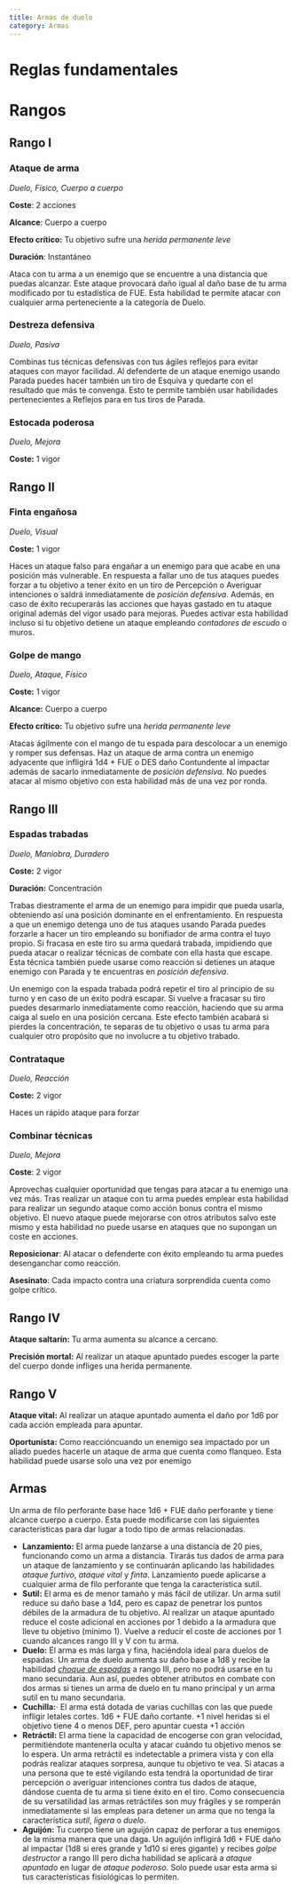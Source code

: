 ```yaml
---
title: Armas de duelo
category: Armas
---
```




# Reglas fundamentales

# Rangos

## Rango I

### Ataque de arma

*Duelo, Físico, Cuerpo a cuerpo*

**Coste**: 2 acciones

**Alcance**: Cuerpo a cuerpo

**Efecto crítico:** Tu objetivo sufre una *herida permanente leve*

**Duración**: Instantáneo

Ataca con tu arma a un enemigo que se encuentre a una distancia que puedas alcanzar. Este ataque provocará daño igual al daño base de tu arma modificado por tu estadística de FUE. Esta habilidad te permite atacar con cualquier arma perteneciente a la categoría de Duelo.

### Destreza defensiva

*Duelo, Pasiva*

Combinas tus técnicas defensivas con tus ágiles reflejos para evitar ataques con mayor facilidad. Al defenderte de un ataque enemigo usando Parada puedes hacer también un tiro de Esquiva y quedarte con el resultado que más te convenga. Esto te permite también usar habilidades pertenecientes a Reflejos para en tus tiros de Parada.

### Estocada poderosa

*Duelo, Mejora*

**Coste:** 1 vigor



## Rango II

### Finta engañosa

*Duelo, Visual*

**Coste:** 1 vigor

Haces un ataque falso para engañar a un enemigo para que acabe en una posición más vulnerable. En respuesta a fallar uno de tus ataques puedes forzar a tu objetivo a tener éxito en un tiro de Percepción o Averiguar intenciones o saldrá inmediatamente de *posición defensiva*. Además, en caso de éxito recuperarás las acciones que hayas gastado en tu ataque original además del vigor usado para mejoras. Puedes activar esta habilidad incluso si tu objetivo detiene un ataque empleando *contadores de escudo* o muros.

### Golpe de mango

*Duelo, Ataque, Físico*

**Coste:** 1 vigor

**Alcance:** Cuerpo a cuerpo

**Efecto crítico:** Tu objetivo sufre una *herida permanente leve*

Atacas ágilmente con el mango de tu espada para descolocar a un enemigo y romper sus defensas. Haz un ataque de arma contra un enemigo adyacente que infligirá 1d4 + FUE o DES daño Contundente al impactar además de sacarlo inmediatamente de *posición defensiva*. No puedes atacar al mismo objetivo con esta habilidad más de una vez por ronda.

## Rango III 

### Espadas trabadas

*Duelo, Maniobra, Duradero*

**Coste:** 2 vigor

**Duración:** Concentración

Trabas diestramente el arma de un enemigo para impidir que pueda usarla, obteniendo así una posición dominante en el enfrentamiento. En respuesta a que un enemigo detenga uno de tus ataques usando Parada puedes forzarle a hacer un tiro empleando su bonifiador de arma contra el tuyo propio. Si fracasa en este tiro su arma quedará trabada, impidiendo que pueda atacar o realizar técnicas de combate con ella hasta que escape. Esta técnica también puede usarse como reacción si detienes un ataque enemigo con Parada y te encuentras en *posición defensiva*.

Un enemigo con la espada trabada podrá repetir el tiro al principio de su turno y en caso de un éxito podrá escapar. Si vuelve a fracasar su tiro puedes desarmarlo inmediatamente como reacción, haciendo que su arma caiga al suelo en una posición cercana. Este efecto también acabará si pierdes la concentración, te separas de tu objetivo o usas tu arma para cualquier otro propósito que no involucre a tu objetivo trabado.

### Contrataque

*Duelo, Reacción*

**Coste:** 2 vigor

Haces un rápido ataque para forzar 

### Combinar técnicas

*Duelo, Mejora*

**Coste**: 2 vigor

Aprovechas cualquier oportunidad que tengas para atacar a tu enemigo una vez más. Tras realizar un ataque con tu arma puedes emplear esta habilidad para realizar un segundo ataque como acción bonus contra el mismo objetivo. El nuevo ataque puede mejorarse con otros atributos salvo este mismo y esta habilidad no puede usarse en ataques que no supongan un coste en acciones.

**Reposicionar**: Al atacar o defenderte con éxito empleando tu arma puedes desenganchar como reacción.

**Asesinato**: Cada impacto contra una criatura sorprendida cuenta como golpe crítico.

## Rango IV

**Ataque saltarín:** Tu arma aumenta su alcance a cercano.

**Precisión mortal:** Al realizar un ataque apuntado puedes escoger la parte del cuerpo donde infliges una herida permanente.

## Rango V 

**Ataque vital:** Al realizar un ataque apuntado aumenta el daño por 1d6 por cada acción empleada para apuntar.

**Oportunista:** Como reaccióncuando un enemigo sea impactado por un aliado puedes hacerle un ataque de arma que cuenta como flanqueo. Esta habilidad puede usarse solo una vez por enemigo 

## Armas

Un arma de filo perforante base hace 1d6 + FUE daño perforante y tiene alcance cuerpo a cuerpo. Esta puede modificarse con las siguientes características para dar lugar a todo tipo de armas relacionadas.

- **Lanzamiento:** El arma puede lanzarse a una distancia de 20 pies, funcionando como un arma a distancia. Tirarás tus dados de arma para un ataque de lanzamiento y se continuarán aplicando las habilidades *ataque furtivo*, *ataque vital* y *finta*. Lanzamiento puede aplicarse a cualquier arma de filo perforante que tenga la característica sutil.
- **Sutil:** El arma es de menor tamaño y más fácil de utilizar. Un arma sutil reduce su daño base a 1d4, pero es capaz de penetrar los puntos débiles de la armadura de tu objetivo. Al realizar un ataque apuntado reduce el coste adicional en acciones por 1 debido a la armadura que lleve tu objetivo (mínimo 1). Vuelve a reducir el coste de acciones por 1 cuando alcances rango III y V con tu arma.
- **Duelo:** El arma es más larga y fina, haciéndola ideal para duelos de espadas. Un arma de duelo aumenta su daño base a 1d8 y recibe la habilidad [*choque de espadas*](https://raldamain.com/rules/Rangos/Armas/filos%20cortantes.html#rango-iii) a rango III, pero no podrá usarse en tu mano secundaria. Aun así, puedes obtener atributos en combate con dos armas si tienes un arma de duelo en tu mano principal y un arma sutil en tu mano secundaria.
- **Cuchilla:**· El arma está dotada de varias cuchillas con las que puede infligir letales cortes. 1d6 + FUE daño cortante. +1 nivel heridas si el objetivo tiene 4 o menos DEF, pero apuntar cuesta +1 acción
- **Retráctil:** El arma tiene la capacidad de encogerse con gran velocidad, permitiéndote mantenerla oculta y atacar cuándo tu objetivo menos se lo espera. Un arma retráctil es indetectable a primera vista y con ella podrás realizar ataques sorpresa, aunque tu objetivo te vea. Si atacas a una persona que te esté vigilando esta tendrá la oportunidad de tirar percepción o averiguar intenciones contra tus dados de ataque, dándose cuenta de tu arma si tiene éxito en el tiro. Como consecuencia de su versatilidad las armas retráctiles son muy frágiles y se romperán inmediatamente si las empleas para detener un arma que no tenga la característica *sutil*, *ligera* o *duelo*.
- **Aguijón:** Tu cuerpo tiene un aguijón capaz de perforar a tus enemigos de la misma manera que una daga. Un aguijón infligirá 1d6 + FUE daño al impactar (1d8 si eres grande y 1d10 si eres gigante) y recibes *golpe destructor* a rango III pero dicha habilidad se aplicará a *ataque apuntado* en lugar de *ataque poderoso.* Solo puede usar esta arma si tus características fisiológicas lo permiten.